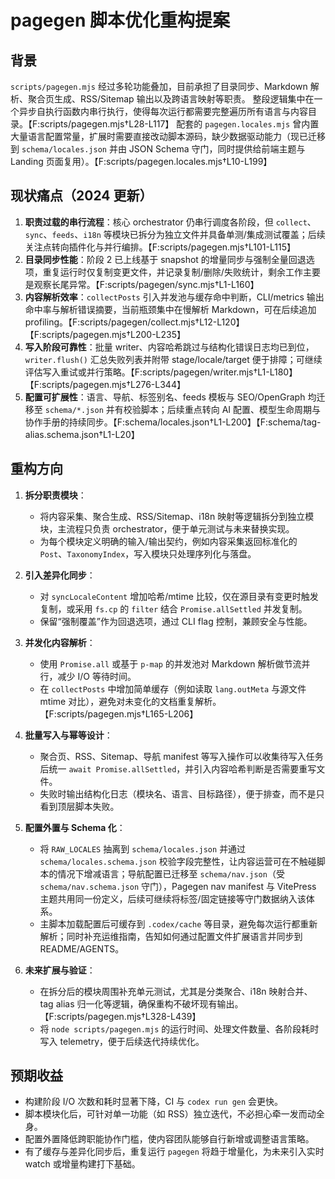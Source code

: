 # pagegen 脚本优化重构提案

## 背景

`scripts/pagegen.mjs` 经过多轮功能叠加，目前承担了目录同步、Markdown 解析、聚合页生成、RSS/Sitemap 输出以及跨语言映射等职责。
整段逻辑集中在一个异步自执行函数内串行执行，使得每次运行都需要完整遍历所有语言与内容目录。【F:scripts/pagegen.mjs†L28-L117】
配套的 `pagegen.locales.mjs` 曾内置大量语言配置常量，扩展时需要直接改动脚本源码，缺少数据驱动能力（现已迁移到 `schema/locales.json` 并由 JSON Schema 守门，同时提供给前端主题与 Landing 页面复用）。【F:scripts/pagegen.locales.mjs†L10-L199】

## 现状痛点（2024 更新）

1. **职责过载的串行流程**：核心 orchestrator 仍串行调度各阶段，但 `collect`、`sync`、`feeds`、`i18n` 等模块已拆分为独立文件并具备单测/集成测试覆盖；后续关注点转向插件化与并行编排。【F:scripts/pagegen.mjs†L101-L115】
2. **目录同步性能**：阶段 2 已上线基于 snapshot 的增量同步与强制全量回退选项，重复运行时仅复制变更文件，并记录复制/删除/失败统计，剩余工作主要是观察长尾异常。【F:scripts/pagegen/sync.mjs†L1-L160】
3. **内容解析效率**：`collectPosts` 引入并发池与缓存命中判断，CLI/metrics 输出命中率与解析错误摘要，当前瓶颈集中在慢解析 Markdown，可在后续追加 profiling。【F:scripts/pagegen/collect.mjs†L12-L120】【F:scripts/pagegen.mjs†L200-L235】
4. **写入阶段可靠性**：批量 writer、内容哈希跳过与结构化错误日志均已到位，`writer.flush()` 汇总失败列表并附带 stage/locale/target 便于排障；可继续评估写入重试或并行策略。【F:scripts/pagegen/writer.mjs†L1-L180】【F:scripts/pagegen.mjs†L276-L344】
5. **配置可扩展性**：语言、导航、标签别名、feeds 模板与 SEO/OpenGraph 均迁移至 `schema/*.json` 并有校验脚本；后续重点转向 AI 配置、模型生命周期与协作手册的持续同步。【F:schema/locales.json†L1-L200】【F:schema/tag-alias.schema.json†L1-L20】

## 重构方向

1. **拆分职责模块**：
   - 将内容采集、聚合生成、RSS/Sitemap、i18n 映射等逻辑拆分到独立模块，主流程只负责 orchestrator，便于单元测试与未来替换实现。
   - 为每个模块定义明确的输入/输出契约，例如内容采集返回标准化的 `Post`、`TaxonomyIndex`，写入模块只处理序列化与落盘。

2. **引入差异化同步**：
   - 对 `syncLocaleContent` 增加哈希/mtime 比较，仅在源目录有变更时触发复制，或采用 `fs.cp` 的 `filter` 结合 `Promise.allSettled` 并发复制。
   - 保留“强制覆盖”作为回退选项，通过 CLI flag 控制，兼顾安全与性能。

3. **并发化内容解析**：
   - 使用 `Promise.all` 或基于 `p-map` 的并发池对 Markdown 解析做节流并行，减少 I/O 等待时间。
   - 在 `collectPosts` 中增加简单缓存（例如读取 `lang.outMeta` 与源文件 mtime 对比），避免对未变化的文档重复解析。【F:scripts/pagegen.mjs†L165-L206】

4. **批量写入与幂等设计**：
   - 聚合页、RSS、Sitemap、导航 manifest 等写入操作可以收集待写入任务后统一 `await Promise.allSettled`，并引入内容哈希判断是否需要重写文件。
   - 失败时输出结构化日志（模块名、语言、目标路径），便于排查，而不是只看到顶层脚本失败。

5. **配置外置与 Schema 化**：
   - 将 `RAW_LOCALES` 抽离到 `schema/locales.json` 并通过 `schema/locales.schema.json` 校验字段完整性，让内容运营可在不触碰脚本的情况下增减语言；导航配置已迁移至 `schema/nav.json`（受 `schema/nav.schema.json` 守门），Pagegen nav manifest 与 VitePress 主题共用同一份定义，后续可继续将标签/固定链接等守门数据纳入该体系。
   - 主脚本加载配置后可缓存到 `.codex/cache` 等目录，避免每次运行都重新解析；同时补充运维指南，告知如何通过配置文件扩展语言并同步到 README/AGENTS。

6. **未来扩展与验证**：
   - 在拆分后的模块周围补充单元测试，尤其是分类聚合、i18n 映射合并、tag alias 归一化等逻辑，确保重构不破坏现有输出。【F:scripts/pagegen.mjs†L328-L439】
   - 将 `node scripts/pagegen.mjs` 的运行时间、处理文件数量、各阶段耗时写入 telemetry，便于后续迭代持续优化。

## 预期收益

- 构建阶段 I/O 次数和耗时显著下降，CI 与 `codex run gen` 会更快。
- 脚本模块化后，可针对单一功能（如 RSS）独立迭代，不必担心牵一发而动全身。
- 配置外置降低跨职能协作门槛，使内容团队能够自行新增或调整语言策略。
- 有了缓存与差异化同步后，重复运行 `pagegen` 将趋于增量化，为未来引入实时 watch 或增量构建打下基础。
